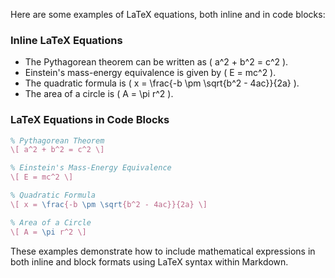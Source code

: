 Here are some examples of LaTeX equations, both inline and in code blocks:

### Inline LaTeX Equations

- The Pythagorean theorem can be written as \( a^2 + b^2 = c^2 \).
- Einstein's mass-energy equivalence is given by \( E = mc^2 \).
- The quadratic formula is \( x = \frac{-b \pm \sqrt{b^2 - 4ac}}{2a} \).
- The area of a circle is \( A = \pi r^2 \).

### LaTeX Equations in Code Blocks

```latex
% Pythagorean Theorem
\[ a^2 + b^2 = c^2 \]

% Einstein's Mass-Energy Equivalence
\[ E = mc^2 \]

% Quadratic Formula
\[ x = \frac{-b \pm \sqrt{b^2 - 4ac}}{2a} \]

% Area of a Circle
\[ A = \pi r^2 \]
```

These examples demonstrate how to include mathematical expressions in both inline and block formats using LaTeX syntax within Markdown.

